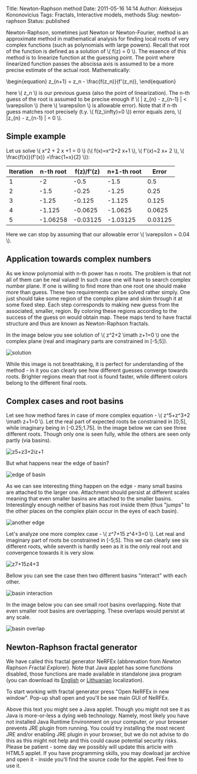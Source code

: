 Title: Newton-Raphson method
Date: 2011-05-16 14:14
Author: Aleksejus Kononovicius
Tags: Fractals, Interactive models, methods
Slug: newton-raphson
Status: published

Newton-Raphson, sometimes just Newton or
Newton-Fourier, method is an approximate method in mathematical analysis
for finding local roots of very complex functions (such as polynomials
with large powers). Recall that root of the function is defined as a
solution of \\\(  f(z) = 0 \\\). The essence of this method is to
linearize function at the guessing point. The point where linearized
function passes the abscissa axis is assumed to be a more precise
estimate of the actual root.<!--more--> Mathematically:

\begin{equation}
 z\_{n+1} = z\_n - \frac{f(z\_n)}{f'(z\_n)}, 
\end{equation}

here \\\(  z\_n \\\) is our previous guess (also the point of
linearization). The n-th guess of the root is assumed to be precise enough
if \\\(  | z\_{n} - z\_{n-1} | &lt; \varepsilon \\\) (here \\\( \varepsilon \\\) is allowable error). Note that if n-th guess matches root
precisely (t.y. \\\(  f(z\_\infty)=0 \\\)) error equals zero, \\\(  |z\_{n} - z\_{n-1} | = 0 \\\).

Simple example
--------------

Let us solve \\\(  x^2 + 2 x +1 = 0  \\\) (\\\(  f(x)=x^2+2 x+1 \\\), \\\(  f'(x)=2 x+ 2 \\\), \\\(  \frac{f(x)}{f'(x)} =\frac{1+x}{2} \\\)):

Iteration  |n-th root  |f(z)/f'(z)  |n+1-th root  |Error
-----------|-----------|------------|-------------|-----------
1          |-2         |-0.5        |-1.5         |0.5
2          |-1.5       |-0.25       |-1.25        |0.25
3          |-1.25      |-0.125      |-1.125       |0.125
4          |-1.125     |-0.0625     |-1.0625      |0.0625
5          |-1.06258   |-0.03125    |-1.03125     |0.03125

Here we can stop by assuming that our allowable error \\\( \varepsilon = 0.04 \\\).

Application towards complex numbers
-----------------------------------

As we know polynomial with n-th power has n roots. The problem is that
not all of them can be real valued! In such case one will have to search
complex number plane. If one is willing to find more than one root one
should make more than guess. These two requirements can be solved rather
simply. One just should take some region of the complex plane and skim
through it at some fixed step. Each step corresponds to making new guess
from the associated, smaller, region. By coloring these regions
according to the success of the guess on would obtain map. These maps
tend to have fractal structure and thus are known as Newton-Raphson
fractals.

In the image below you see solution of \\\(  z^2+2 \imath z+1=0 \\\) one the complex plane (real and imaginary parts are constrained
in \[-5;5\]).

![solution]({static}/uploads/2011/newton-sprendimas.png)

While this image is not breathtaking, it is perfect for understanding of
the method - in it you can clearly see how different guesses converge
towards roots. Brighter regions mean that root is found faster, while
different colors belong to the different final roots.

Complex cases and root basins
-----------------------------

Let see how method fares in case of more complex equation - \\\( z^5+z^3+2 \imath z+1=0  \\\). Let the real part of expected roots
be constrained in \[0;5\], while imaginary being in \[-0.25;1.75\]. In
the image below we can see three different roots. Though only one is
seen fully, while the others are seen only partly (via basins).

![z5+z3+2iz+1]({static}/uploads/2011/newton-fig1a.png)

But what happens near the edge of basin?

![edge of basin]({static}/uploads/2011/newton-fig1b.png)

As we can see interesting thing happen on the edge - many small basins
are attached to the larger one. Attachment should persist at different
scales meaning that even smaller basins are attached to the smaller
basins. Interestingly enough neither of basins has root inside them
(thus "jumps" to the other places on the complex plain occur in the eyes
of each basin).

![another edge]({static}/uploads/2011/newton-fig1c.png)

Let's analyze one more complex case - \\\(  z^7+15 z^4+3=0  \\\).
Let real and imaginary part of roots be constrained in \[-5;5\]. This we
can clearly see six different roots, while seventh is hardly seen as it
is the only real root and convergence towards it is very slow.

![z7+15z4+3]({static}/uploads/2011/newton-fig2a.png)

Bellow you can see the case then two different basins "interact" with
each other.

![basin interaction]({static}/uploads/2011/newton-fig2b.png)

In the image below you can see small root basins overlapping. Note that
even smaller root basins are overlapping. These overlaps would persist
at any scale.

![basin overlap]({static}/uploads/2011/newton-fig2c.png)

Newton-Raphson fractal generator
--------------------------------

We have called this fractal generator NeRFEx (abbrevation from *Ne*wton
*R*aphson *F*ractal *Ex*plorer). Note that Java applet has some functions
disabled, those functions are made available in standalone java program (you
can download its [English]({static}/uploads/2011/NeRFExEn.jar) or
[Lithuanian]({static}/uploads/2011/NeRFExLt.jar) localization).

To start working with fractal generator press "Open NeRFEx in new
window". Pop-up shall open and you'll be see main GUI of NeRFEx.

<div class="applet-embed">
    <applet code="difpolim" archive="/uploads/2011/NeRFExAppletEn.jar" width="450" height="100"></applet>
    <p>Above this text you might see a Java applet. Though you might not see it as Java is more-or-less a dying web technology. Namely, most likely you have not installed Java Runtime Environment on your computer, or your browser prevents JRE plugin from running. You could try installing the most recent JRE and/or enabling JRE plugin in your browser, but we do not advise to do this as this might not help and this could cause potential security risks. Please be patient - some day we possibly will update this article with HTML5 applet. If you have programming skills, you may dowload jar archive and open it - inside you'll find the source code for the applet. Feel free to use it.</p>
</div>

